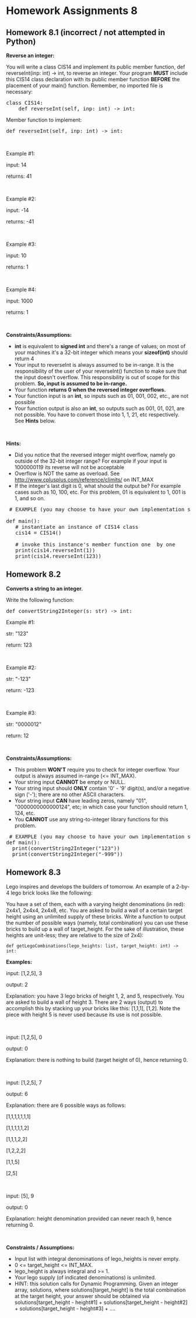 # Homework Assignments 8

## Homework 8.1 (incorrect / not attempted in Python)
**Reverse an integer:**

You will write a class CIS14 and implement its public member function, def reverseInt(inp: int) -> int, to reverse an 
integer. Your program **MUST** include this CIS14 class declaration with its public member function **BEFORE** the 
placement of your main() function. Remember, no imported file is necessary:

<pre>
class CIS14:
    def reverseInt(self, inp: int) -> int:
</pre>

Member function to implement:

<pre>
def reverseInt(self, inp: int) -> int:
</pre>

<br />

Example #1: 

input: 14

returns: 41

<br />

Example #2: 

input: -14

returns:  -41

<br />

Example #3:

input: 10

returns:  1 

<br />

Example #4:

input: 1000

returns:  1 

<br />

**Constraints/Assumptions:**

* __int__ is equivalent to __signed int__ and there's a range of values; on most of your machines it's a 32-bit integer 
which means your __sizeof(int)__ should return 4
* Your input to reverseInt is always assumed to be in-range. It is the responsibility of the user of your reverseInt() 
function to make sure that the input doesn't overflow. This responsibility is out of scope for this problem. __So, input 
is assumed to be in-range.__
* Your function __returns 0 when the reversed integer overflows.__
* Your function input is an __int__, so inputs such as 01, 001, 002, etc., are not possible
* Your function output is also an __int__, so outputs such as 001, 01, 021, are not possible. You have to convert those 
into 1, 1, 21, etc respectively. See __Hints__ below.

<br />

**Hints:**

* Did you notice that the reversed integer might overflow, namely go outside of the 32-bit integer range? For example 
if your input is 1000000119  its reverse will not be acceptable
* Overflow is NOT the same as overload. See http://www.cplusplus.com/reference/climits/ on INT_MAX
* If the integer's last digit is 0, what should the output be? For example cases such as 10, 100, etc. For this 
problem, 01 is equivalent to 1, 001 is 1, and so on.
 
<pre>
 # EXAMPLE (you may choose to have your own implementation style in main())
 
def main():
   # instantiate an instance of CIS14 class
   cis14 = CIS14()

   # invoke this instance's member function one  by one
   print(cis14.reverseInt(1))
   print(cis14.reverseInt(123))
</pre>

## Homework 8.2
**Converts a string to an integer.**

Write the following function:

<pre>
def convertString2Integer(s: str) -> int:
</pre>

Example #1:

str: "123"

return: 123

<br />

Example #2:

str: "-123"

return: -123

<br />

Example #3:

str: "0000012"

return: 12

<br />

**Constraints/Assumptions:** 

* This problem **WON'T** require you to check for integer overflow. Your output is always assumed in-range (<= INT_MAX).
* Your string input **CANNOT** be empty or NULL.
* Your string input should **ONLY** contain '0' - '9' digit(s), and/or a negative sign ('-'); there are no other ASCII 
characters.
* Your string input **CAN** have leading zeros, namely "01", "0000000000000124", etc; in which case your function 
should return 1, 124, etc.
* You **CANNOT** use any string-to-integer library functions for this problem.

<pre>
 # EXAMPLE (you may choose to have your own implementation style in main())
def main():
  print(convertString2Integer("123"))
  print(convertString2Integer("-999"))
</pre>

## Homework 8.3
Lego inspires and develops the builders of tomorrow. An example of a 2-by-4 lego brick looks like the following:

You have a set of them, each with a varying height denominations (in red): 2x4x1, 2x4x4, 2x4x8, etc. You are asked to 
build a wall of a certain target height using an unlimited supply of these bricks. Write a function to output the 
number of possible ways (namely, total combination) you can use these bricks to build up a wall of target_height. For 
the sake of illustration, these heights are unit-less; they are relative to the size of 2x4):

```
def getLegoCombinations(lego_heights: list, target_height: int) -> int:
```

**Examples:**

input: [1,2,5], 3

output: 2

Explanation: you have 3 lego bricks of height 1, 2, and 5, respectively. You are asked to build a wall of height 3. 
There are 2 ways (output) to accomplish this by stacking up your bricks like this: [1,1,1], [1,2]. Note the piece with 
height 5 is never used because its use is not possible.

<br />

input: [1,2,5], 0

output: 0

Explanation: there is nothing to build (target height of 0), hence returning 0.

<br />

input: [1,2,5], 7

output: 6

Explanation: there are 6 possible ways as follows:

[1,1,1,1,1,1,1]

[1,1,1,1,1,2]

[1,1,1,2,2]

[1,2,2,2]

[1,1,5]

[2,5]

<br />

input: [5], 9

output: 0

Explanation: height denomination provided can never reach 9, hence returning 0.

<br />

**Constraints / Assumptions:**

* Input list with integral denominations of lego_heights is never empty.
* 0 <= target_height <= INT_MAX.
* lego_height is always integral and >= 1.
* Your lego supply (of indicated denominations) is unlimited.
* HINT: this solution calls for Dynamic Programming. Given an integer array, solutions,  where solutions[target_height] 
is the total combination at the target height, your answer should be obtained via
solutions[target_height - height#1] + solutions[target_height - height#2] + solutions[target_height - height#3] + ....